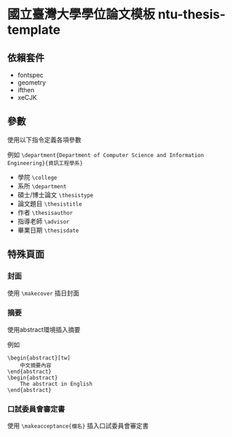 # 國立臺灣大學學位論文模板 ntu-thesis-template

## 依賴套件

- fontspec
- geometry
- ifthen
- xeCJK

## 參數

使用以下指令定義各項參數

例如 `\department{Department of Computer Science and Information Engineering}{資訊工程學系}`

- 學院 `\college`
- 系所 `\department`
- 碩士/博士論文 `\thesistype`
- 論文題目 `\thesistitle`
- 作者 `\thesisauthor`
- 指導老師 `\advisor`
- 畢業日期 `\thesisdate`

## 特殊頁面

### 封面

使用 `\makecover` 插日封面

### 摘要

使用abstract環境插入摘要

例如

```
\begin{abstract}[tw]
	中文摘要內容
\end{abstract}
\begin{abstract}
	The abstract in English
\end{abstract}
```

### 口試委員會審定書

使用 `\makeacceptance{檔名}` 插入口試委員會審定書
